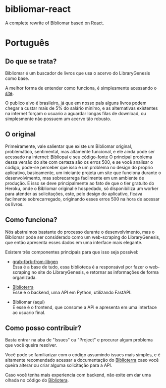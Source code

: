 # bibliomar-react
A complete rewrite of Bibliomar based on React.

# Português
## Do que se trata?
Bibliomar é um buscador de livros que usa o acervo do LibraryGenesis como base.  

A melhor forma de entender como funciona, é simplesmente acessando o [site](https://bibliomar.site).  

O publico alvo é brasileiro, já que em nosso país alguns livros podem chegar a custar mais de 5% do salário minímo, e as alternativas
existentes na internet forçam o usuario a aguardar longas filas de download, ou simplesmente não possuem um acervo tão robusto.

## O original
Primeiramente, vale salientar que existe um Bibliomar original, problemático, sentimental, mas altamente funcional, e ele ainda pode ser acessado na internet:
[Bibliopai](http://bibliomar.herokuapp.com/) e seu [código-fonte](https://github.com/Lamarcke/Bibliomar)
O principal problema dessa versão do site com certeza são os erros 500, e se você analisar o código, pode-se perceber que isso é um problema no design do proprio aplicativo, basicamente, um iniciante projeta um site que funciona
durante o desenvolvimento, mas sobrecarrega facilmente em um ambiente de produção. E isso se deve principalmente ao fato de que o tier gratuito do Heroku, onde o Bibliomar original é hospedado, só disponibiliza um worker para atender as solicitações,
este, pelo design do aplicativo, ficava facilmente sobrecarregado, originando esses erros 500 na hora de acessar os livros.

## Como funciona?
Nós abstraimos bastante do processo durante o desenvolvimento, mas o Bibliomar pode ser considerado como um web-scraping do LibraryGenesis, que então apresenta esses dados em uma interface mais elegante.

Existem três componentes principais para que isso seja possível:
- [grab-fork-from-libgen](https://github.com/Lamarcke/grab-fork-from-libgen)  
Essa é a base de tudo, essa biblioteca é a responsável por fazer o web-scraping no site do LibraryGenesis, e retornar as informações de forma organizada.  


- [Biblioterra](https://github.com/Lamarcke/Biblioterra)  
Esse é o backend, uma API em Python, utilizando FastAPI.  


- Bibliomar (aqui)  
E esse é o frontend, que consome a API e apresenta em uma interface ao usuario final.  


## Como posso contribuir?
Basta entrar na aba de "Issues" ou "Project" e procurar algum problema que você queira resolver.  

Você pode se familiarizar com o código assumindo issues mais simples, e é altamente recomendado acessar a documentação do [Biblioterra](https://biblioterra.herokuapp.com/v1/docs) caso você queira alterar ou criar alguma solicitação para a API.

Caso você tenha mais experiencia com backend, não exite em dar uma olhada no código do [Bibliotera](https://github.com/Lamarcke/Biblioterra).